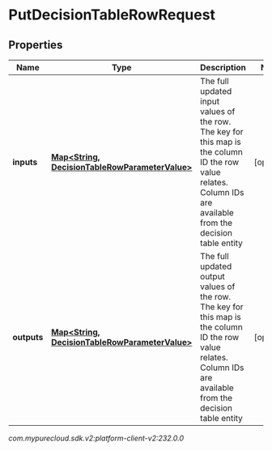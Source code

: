 # PutDecisionTableRowRequest


## Properties

| Name | Type | Description | Notes |
| ------------ | ------------- | ------------- | ------------- |
| **inputs** | [**Map&lt;String, DecisionTableRowParameterValue&gt;**](DecisionTableRowParameterValue) | The full updated input values of the row. The key for this map is the column ID the row value relates. Column IDs are available from the decision table entity |  [optional] |
| **outputs** | [**Map&lt;String, DecisionTableRowParameterValue&gt;**](DecisionTableRowParameterValue) | The full updated output values of the row. The key for this map is the column ID the row value relates. Column IDs are available from the decision table entity |  [optional] |




_com.mypurecloud.sdk.v2:platform-client-v2:232.0.0_
